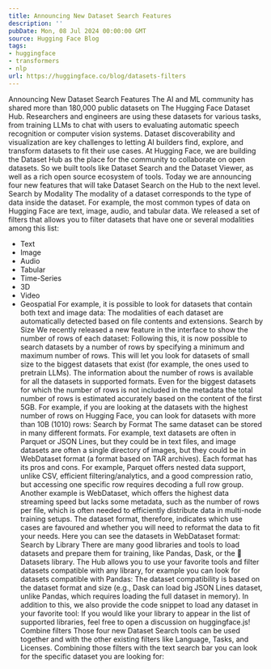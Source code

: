 ```yaml
---
title: Announcing New Dataset Search Features
description: ''
pubDate: Mon, 08 Jul 2024 00:00:00 GMT
source: Hugging Face Blog
tags:
- huggingface
- transformers
- nlp
url: https://huggingface.co/blog/datasets-filters
---
```


Announcing New Dataset Search Features
The AI and ML community has shared more than 180,000 public datasets on The Hugging Face Dataset Hub. Researchers and engineers are using these datasets for various tasks, from training LLMs to chat with users to evaluating automatic speech recognition or computer vision systems. Dataset discoverability and visualization are key challenges to letting AI builders find, explore, and transform datasets to fit their use cases.
At Hugging Face, we are building the Dataset Hub as the place for the community to collaborate on open datasets. So we built tools like Dataset Search and the Dataset Viewer, as well as a rich open source ecosystem of tools. Today we are announcing four new features that will take Dataset Search on the Hub to the next level.
Search by Modality
The modality of a dataset corresponds to the type of data inside the dataset. For example, the most common types of data on Hugging Face are text, image, audio, and tabular data.
We released a set of filters that allows you to filter datasets that have one or several modalities among this list:
- Text
- Image
- Audio
- Tabular
- Time-Series
- 3D
- Video
- Geospatial
For example, it is possible to look for datasets that contain both text and image data:
The modalities of each dataset are automatically detected based on file contents and extensions.
Search by Size
We recently released a new feature in the interface to show the number of rows of each dataset:
Following this, it is now possible to search datasets by a number of rows by specifying a minimum and maximum number of rows. This will let you look for datasets of small size to the biggest datasets that exist (for example, the ones used to pretrain LLMs).
The information about the number of rows is available for all the datasets in supported formats. Even for the biggest datasets for which the number of rows is not included in the metadata the total number of rows is estimated accurately based on the content of the first 5GB.
For example, if you are looking at the datasets with the highest number of rows on Hugging Face, you can look for datasets with more than 10B (1010) rows:
Search by Format
The same dataset can be stored in many different formats. For example, text datasets are often in Parquet or JSON Lines, but they could be in text files, and image datasets are often a single directory of images, but they could be in WebDataset format (a format based on TAR archives).
Each format has its pros and cons. For example, Parquet offers nested data support, unlike CSV, efficient filtering/analytics, and a good compression ratio, but accessing one specific row requires decoding a full row group. Another example is WebDataset, which offers the highest data streaming speed but lacks some metadata, such as the number of rows per file, which is often needed to efficiently distribute data in multi-node training setups.
The dataset format, therefore, indicates which use cases are favoured and whether you will need to reformat the data to fit your needs.
Here you can see the datasets in WebDataset format:
Search by Library
There are many good libraries and tools to load datasets and prepare them for training, like Pandas, Dask, or the 🤗 Datasets library. The Hub allows you to use your favorite tools and filter datasets compatible with any library, for example you can look for datasets compatible with Pandas:
The dataset compatibility is based on the dataset format and size (e.g., Dask can load big JSON Lines dataset, unlike Pandas, which requires loading the full dataset in memory). In addition to this, we also provide the code snippet to load any dataset in your favorite tool:
If you would like your library to appear in the list of supported libraries, feel free to open a discussion on huggingface.js!
Combine filters
Those four new Dataset Search tools can be used together and with the other existing filters like Language, Tasks, and Licenses. Combining those filters with the text search bar you can look for the specific dataset you are looking for: